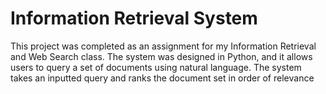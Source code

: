 # Information Retrieval System
This project was completed as an assignment for my Information Retrieval and Web Search class. The system was designed in Python, and it allows
users to query a set of documents using natural language. The system takes an inputted query and ranks the document set in order of relevance
